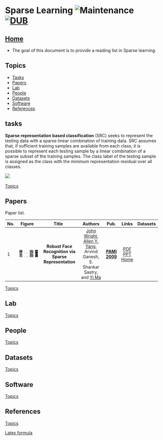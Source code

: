 # Sparse Learning ![Maintenance](https://img.shields.io/maintenance/yes/2017.svg) [![DUB](https://img.shields.io/dub/l/vibe-d.svg)](LICENSE)
## [Home](../../README.md)
- The goal of this document is to provide a reading list in Sparse learning.


## Topics
- [Tasks](#tasks)
- [Papers](#papers)
- [Lab](#lab)
- [People](#people)
- [Datasets](#datasets)
- [Software](#software)
- [References](#references) 


## tasks
__Sparse representation based classification__ (SRC) seeks to represent the testing data with a sparse linear combination of training data. SRC assumes that, if sufficient training samples are available from each class, it is possible to represent each testing sample by a linear combination of a sparse subset of the training samples. The class label of the testing sample is assigned as the class with the minimum representation residual over all classes. 

![](http://latex.codecogs.com/gif.latex?\\frac{1}{1+sin(x)})

[Topics](#topics)

## Papers
Paper list.

|No.  |Figure   |Title   |Authors  |Pub.  |Links|Datasets|
|-----|:-----:|:-----:|:-----:|:-----:|:---:|:---:|
|1|![Smile](paper_image/Robust_Face_Recognition_via_Sparse_Representation.png)|__Robust Face Recognition via Sparse Representation__|[John Wright](http://www.columbia.edu/~jw2966/), [Allen Y. Yang](https://people.eecs.berkeley.edu/~yang/), Arvind Ganesh, S. Shankar Sastry, and [Yi Ma](http://yima.csl.illinois.edu/)|__[PAMI 2009](http://ieeexplore.ieee.org/xpl/RecentIssue.jsp?punumber=34)__|[PDF](http://www.columbia.edu/~jw2966/papers/WYGSM09-PAMI.pdf) <br/> [PPT](http://www.cmlab.csie.ntu.edu.tw/~known/known200611/slides/%5B200810%5DRobust%20Face%20Recognition%20via%20Sparse%20Representation-zz.pdf) <br/> [Home](http://perception.csl.illinois.edu/recognition/Home.html)| |

[Topics](#topics)

## Lab



[Topics](#topics)

## People

[Topics](#topics)

## Datasets


[Topics](#topics)

## Software

[Topics](#topics)

## References

[Topics](#topics)

[Latex formula](http://latex.codecogs.com/)